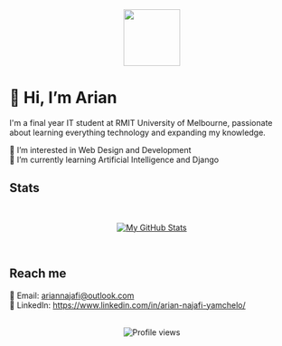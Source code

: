 <div id="header" align="center">
  <img src="https://media.giphy.com/media/3kPDmoWdBpQPNhCnUG/giphy.gif" width="100"/>
</div>

# 👋 Hi, I’m Arian

I'm a final year IT student at RMIT University of Melbourne, passionate about learning everything technology and expanding my knowledge. 

👀 I’m interested in Web Design and Development<br/>
🌱 I’m currently learning Artificial Intelligence and Django<br/>

## Stats

<br />
<div align="center">
  
  [![My GitHub Stats](https://github-readme-stats.vercel.app/api/?username=ary-na&count_private=true&theme=tokyonight&showicons=true)]()
  <!---[![My GitHub Language Stats](https://github-readme-stats.vercel.app/api/top-langs/?username=ary-na&langs_count=5&theme=tokyonight)]()--->

</div>
<br />

## Reach me

📧 Email: ariannajafi@outlook.com<br />
🔹 LinkedIn: https://www.linkedin.com/in/arian-najafi-yamchelo/<br />

<br />
<div id="badges" align="center">
  <img src="https://komarev.com/ghpvc/?username=ary-na&style=flat-round&color=blue" alt="Profile views"/>
</div>

<!---
aryna93/aryna93 is a ✨ special ✨ repository because its `README.md` (this file) appears on your GitHub profile.
You can click the Preview link to take a look at your changes.
--->
